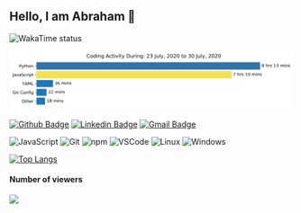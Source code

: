 ## Hello, I am Abraham 👋
![WakaTime status](https://github.com/a-braham/a-braham/workflows/WakaTime%20stat%20update%20in%20README.md/badge.svg)

<img src="https://github.com/a-braham/a-braham/blob/master/images/stat.svg" alt="Abraham WakaTime Activity"/>

[![Github Badge](https://img.shields.io/badge/-Github-000?style=flat-square&logo=Github&logoColor=white&link=https://github.com/a-braham)](https://github.com/a-braham)
[![Linkedin Badge](https://img.shields.io/badge/-LinkedIn-blue?style=flat-square&logo=Linkedin&logoColor=white&link=https://www.linkedin.com/in/a-braham/)](https://www.linkedin.com/in/a-braham/)
[![Gmail Badge](https://img.shields.io/badge/-Gmail-c14438?style=flat-square&logo=Gmail&logoColor=white&link=mailto:GreanDominus@gmail.com)](mailto:GreanDominus@gmail.com)

![JavaScript](https://img.shields.io/badge/-JavaScript-F7B93E?style=flat-square&logo=javascript&logoColor=fff) ![Git](https://img.shields.io/badge/-Git-F05032?style=flat-square&logo=git&logoColor=white)
![npm](https://img.shields.io/badge/-NPM-CB3837?style=flat-square&logo=npm&logoColor=white)
![VSCode](https://img.shields.io/badge/-VSCode-0085D1?style=flat-square&logo=visual-studio-code&logoColor=white)
![Linux](https://img.shields.io/badge/-Linux-16C60C?style=flat-square&logo=linux&logoColor=white)
![Windows](https://img.shields.io/badge/-Windows-00ADEF?style=flat-square&logo=windows&logoColor=white)

[![Top Langs](https://github-readme-stats.vercel.app/api/top-langs/?username=a-braham)](https://github.com/a-braham/github-readme-stats) 
<p align="center"> 
  <h4>Number of viewers</h4>
  <img src="https://profile-counter.glitch.me/a-braham/count.svg" />
</p>
